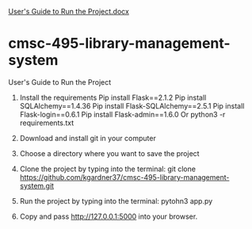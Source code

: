 [User's Guide to Run the Project.docx](https://github.com/kgardner37/cmsc-495-library-management-system/files/8637633/User.s.Guide.to.Run.the.Project.docx)
# cmsc-495-library-management-system

User's Guide to Run the Project
1.	Install the requirements 
	Pip install Flask==2.1.2
Pip install SQLAlchemy==1.4.36
	Pip install Flask-SQLAlchemy==2.5.1
	Pip install Flask-login==0.6.1
	Pip install Flask-admin==1.6.0
Or python3 -r requirements.txt


	
2.	Download and install git in your computer
3.	Choose a directory where you want to save the project
4.	Clone the project by typing into the terminal: git clone  https://github.com/kgardner37/cmsc-495-library-management-system.git
5.	Run the project by typing into the terminal: pytohn3  app.py
6.	Copy and pass http://127.0.0.1:5000 into your browser.
